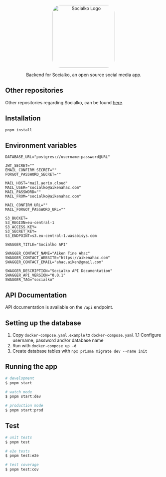 <p align="center">
  <a href="http://aikenahac.com/" target="_blank"><img src="https://cdn.aikenahac.com/socialko-assets/logo.svg" style="border-radius: 25px" width="200" alt="Socialko Logo" /></a>
</p>

<p align="center">Backend for Socialko, an open source social media app.</p>

## Other repositories

Other repositories regarding Socialko, can be found [here](https://github.com/SocialkoApp).

## Installation

```bash
pnpm install
```

## Environment variables

```
DATABASE_URL="postgres://username:password@URL"

JWT_SECRET=""
EMAIL_CONFIRM_SECRET=""
FORGOT_PASSWORD_SECRET=""

MAIL_HOST="mail.aerio.cloud"
MAIL_USER="socialko@aikenahac.com"
MAIL_PASSWORD=""
MAIL_FROM="socialko@aikenahac.com"

MAIL_CONFIRM_URL=""
MAIL_FORGOT_PASSWORD_URL=""

S3_BUCKET=
S3_REGION=eu-central-1
S3_ACCESS_KEY=
S3_SECRET_KEY=
S3_ENDPOINT=s3.eu-central-1.wasabisys.com

SWAGGER_TITLE="Socialko API"

SWAGGER_CONTACT_NAME="Aiken Tine Ahac"
SWAGGER_CONTACT_WEBSITE="https://aikenahac.com"
SWAGGER_CONTACT_EMAIL="ahac.aiken@gmail.com"

SWAGGER_DESCRIPTION="Socialko API Documentation"
SWAGGER_API_VERSION="0.0.1"
SWAGGER_TAG="socialko"
```

## API Documentation

API documentation is available on the `/api` endpoint.

## Setting up the database

1. Copy `docker-compose.yaml.example` to `docker-compose.yaml`
   1.1 Configure username, password and/or database name
2. Run with `docker-compose up -d`
3. Create database tables with `npx prisma migrate dev --name init`

## Running the app

```bash
# development
$ pnpm start

# watch mode
$ pnpm start:dev

# production mode
$ pnpm start:prod
```

## Test

```bash
# unit tests
$ pnpm test

# e2e tests
$ pnpm test:e2e

# test coverage
$ pnpm test:cov
```
